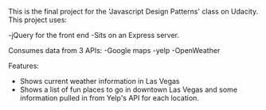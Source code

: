 This is the final project for the 'Javascript Design Patterns' class on Udacity. This project uses:

-jQuery for the front end -Sits on an Express server.

Consumes data from 3 APIs: -Google maps -yelp -OpenWeather

Features:

-	Shows current weather information in Las Vegas
-	Shows a list of fun places to go in downtown Las Vegas and some information pulled in from Yelp's API for each location.
